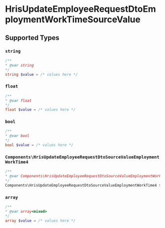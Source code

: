 # HrisUpdateEmployeeRequestDtoEmploymentWorkTimeSourceValue


## Supported Types

### `string`

```php
/**
* @var string
*/
string $value = /* values here */
```

### `float`

```php
/**
* @var float
*/
float $value = /* values here */
```

### `bool`

```php
/**
* @var bool
*/
bool $value = /* values here */
```

### `Components\HrisUpdateEmployeeRequestDtoSourceValueEmploymentWorkTime4`

```php
/**
* @var Components\HrisUpdateEmployeeRequestDtoSourceValueEmploymentWorkTime4
*/
Components\HrisUpdateEmployeeRequestDtoSourceValueEmploymentWorkTime4 $value = /* values here */
```

### `array`

```php
/**
* @var array<mixed>
*/
array $value = /* values here */
```

